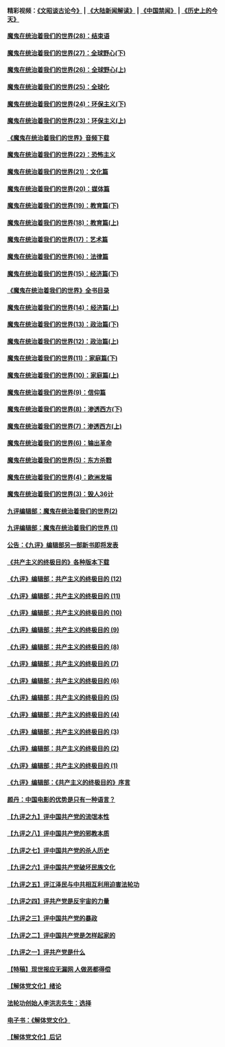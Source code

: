 #### 精彩视频：[《文昭谈古论今》](https://github.com/gfw-breaker/wenzhao/blob/master/README.md?t=01132130) | [《大陆新闻解读》](https://github.com/gfw-breaker/ntdtv-comedy/blob/master/README.md?t=01132130) | [《中国禁闻》](https://github.com/gfw-breaker/ntdtv-news/blob/master/README.md?t=01132130) | [《历史上的今天》](https://github.com/gfw-breaker/today-in-history/blob/master/README.md?t=01132130) 

#### [魔鬼在统治着我们的世界(28)：结束语](../pages/nsc422/n10936246.md?t=01132130) 

#### [魔鬼在统治着我们的世界(27)：全球野心(下)](../pages/nsc422/n10928319.md?t=01132130) 

#### [魔鬼在统治着我们的世界(26)：全球野心(上)](../pages/nsc422/n10900318.md?t=01132130) 

#### [魔鬼在统治着我们的世界(25)：全球化](../pages/nsc422/n10788205.md?t=01132130) 

#### [魔鬼在统治着我们的世界(24)：环保主义(下)](../pages/nsc422/n10695307.md?t=01132130) 

#### [魔鬼在统治着我们的世界(23)：环保主义(上)](../pages/nsc422/n10688613.md?t=01132130) 

#### [《魔鬼在统治着我们的世界》音频下载](../pages/nsc422/n10635553.md?t=01132130) 

#### [魔鬼在统治着我们的世界(22)：恐怖主义](../pages/nsc422/n10614727.md?t=01132130) 

#### [魔鬼在统治着我们的世界(21)：文化篇](../pages/nsc422/n10597706.md?t=01132130) 

#### [魔鬼在统治着我们的世界(20)：媒体篇](../pages/nsc422/n10586579.md?t=01132130) 

#### [魔鬼在统治着我们的世界(19)：教育篇(下)](../pages/nsc422/n10564808.md?t=01132130) 

#### [魔鬼在统治着我们的世界(18)：教育篇(上)](../pages/nsc422/n10526970.md?t=01132130) 

#### [魔鬼在统治着我们的世界(17)：艺术篇](../pages/nsc422/n10499093.md?t=01132130) 

#### [魔鬼在统治着我们的世界(16)：法律篇](../pages/nsc422/n10485969.md?t=01132130) 

#### [魔鬼在统治着我们的世界(15)：经济篇(下)](../pages/nsc422/n10469975.md?t=01132130) 

#### [《魔鬼在统治着我们的世界》全书目录](../pages/nsc422/n10464261.md?t=01132130) 

#### [魔鬼在统治着我们的世界(14)：经济篇(上)](../pages/nsc422/n10457370.md?t=01132130) 

#### [魔鬼在统治着我们的世界(13)：政治篇(下)](../pages/nsc422/n10448270.md?t=01132130) 

#### [魔鬼在统治着我们的世界(12)：政治篇(上)](../pages/nsc422/n10444576.md?t=01132130) 

#### [魔鬼在统治着我们的世界(11)：家庭篇(下)](../pages/nsc422/n10440961.md?t=01132130) 

#### [魔鬼在统治着我们的世界(10)：家庭篇(上)](../pages/nsc422/n10435448.md?t=01132130) 

#### [魔鬼在统治着我们的世界(9)：信仰篇](../pages/nsc422/n10432159.md?t=01132130) 

#### [魔鬼在统治着我们的世界(8)：渗透西方(下)](../pages/nsc422/n10429603.md?t=01132130) 

#### [魔鬼在统治着我们的世界(7)：渗透西方(上)](../pages/nsc422/n10426013.md?t=01132130) 

#### [魔鬼在统治着我们的世界(6)：输出革命](../pages/nsc422/n10421536.md?t=01132130) 

#### [魔鬼在统治着我们的世界(5)：东方杀戮](../pages/nsc422/n10417707.md?t=01132130) 

#### [魔鬼在统治着我们的世界(4)：欧洲发端](../pages/nsc422/n10414890.md?t=01132130) 

#### [魔鬼在统治着我们的世界(3)：毁人36计](../pages/nsc422/n10411583.md?t=01132130) 

#### [九评编辑部：魔鬼在统治着我们的世界(2)](../pages/nsc422/n10410036.md?t=01132130) 

#### [九评编辑部：魔鬼在统治着我们的世界 (1)](../pages/nsc422/n10406825.md?t=01132130) 

#### [公告：《九评》编辑部另一部新书即将发表](../pages/nsc422/n10405104.md?t=01132130) 

#### [《共产主义的终极目的》各种版本下载](../pages/nsc422/n10022138.md?t=01132130) 

#### [《九评》编辑部：共产主义的终极目的 (12)](../pages/nsc422/n9933272.md?t=01132130) 

#### [《九评》编辑部：共产主义的终极目的 (11)](../pages/nsc422/n9924973.md?t=01132130) 

#### [《九评》编辑部：共产主义的终极目的 (10)](../pages/nsc422/n9920883.md?t=01132130) 

#### [《九评》编辑部：共产主义的终极目的 (9)](../pages/nsc422/n9916363.md?t=01132130) 

#### [《九评》编辑部：共产主义的终极目的 (8)](../pages/nsc422/n9912488.md?t=01132130) 

#### [《九评》编辑部：共产主义的终极目的 (7)](../pages/nsc422/n9901176.md?t=01132130) 

#### [《九评》编辑部：共产主义的终极目的 (6)](../pages/nsc422/n9899359.md?t=01132130) 

#### [《九评》编辑部：共产主义的终极目的 (5)](../pages/nsc422/n9893174.md?t=01132130) 

#### [《九评》编辑部：共产主义的终极目的 (4)](../pages/nsc422/n9891246.md?t=01132130) 

#### [《九评》编辑部：共产主义的终极目的 (3)](../pages/nsc422/n9879879.md?t=01132130) 

#### [《九评》编辑部：共产主义的终极目的 (2)](../pages/nsc422/n9876205.md?t=01132130) 

#### [《九评》编辑部：共产主义的终极目的 (1)](../pages/nsc422/n9865857.md?t=01132130) 

#### [《九评》编辑部：《共产主义的终极目的》序言](../pages/nsc422/n9862666.md?t=01132130) 

#### [颜丹：中国电影的优势是只有一种语言？](../pages/nsc422/n9583062.md?t=01132130) 

#### [【九评之九】评中国共产党的流氓本性](../pages/nsc422/n737542.md?t=01132130) 

#### [【九评之八】评中国共产党的邪教本质](../pages/nsc422/n735942.md?t=01132130) 

#### [【九评之七】评中国共产党的杀人历史](../pages/nsc422/n733806.md?t=01132130) 

#### [【九评之六】评中国共产党破坏民族文化](../pages/nsc422/n731667.md?t=01132130) 

#### [【九评之五】评江泽民与中共相互利用迫害法轮功](../pages/nsc422/n730058.md?t=01132130) 

#### [【九评之四】评共产党是反宇宙的力量](../pages/nsc422/n727814.md?t=01132130) 

#### [【九评之三】评中国共产党的暴政](../pages/nsc422/n725597.md?t=01132130) 

#### [【九评之二】评中国共产党是怎样起家的](../pages/nsc422/n723946.md?t=01132130) 

#### [【九评之一】评共产党是什么](../pages/nsc422/n722529.md?t=01132130) 

#### [【特稿】现世报应无漏网 人做恶都得偿](../pages/nsc422/n4215167.md?t=01132130) 

#### [【解体党文化】绪论](../pages/nsc422/n1449356.md?t=01132130) 

#### [法轮功创始人李洪志先生：选择](../pages/nsc422/n3580738.md?t=01132130) 

#### [电子书：《解体党文化》](../pages/nsc422/n1573484.md?t=01132130) 

#### [【解体党文化】后记](../pages/nsc422/n1531999.md?t=01132130) 

